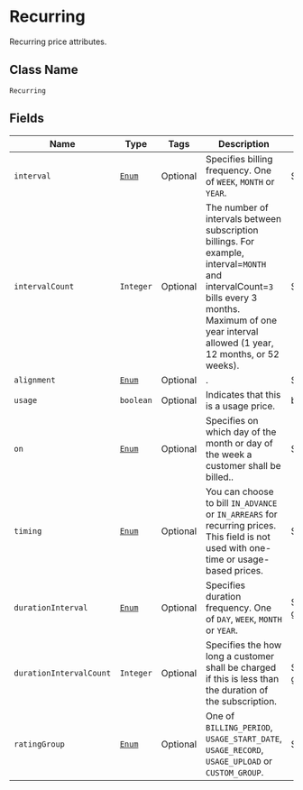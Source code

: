 # Recurring

Recurring price attributes.

## Class Name

`Recurring`

## Fields

| Name | Type | Tags | Description | Getter |
|  --- | --- | --- | --- | --- |
| `interval` | [`Enum`](/doc/models/interval.md) | Optional | Specifies billing frequency. One of `WEEK`, `MONTH` or `YEAR`. | String getInterval() |
| `intervalCount` | `Integer` | Optional | The number of intervals between subscription billings. For example, interval=`MONTH` and intervalCount=`3` bills every 3 months. Maximum of one year interval allowed (1 year, 12 months, or 52 weeks). | String getIntervalCount() |
| `alignment` | [`Enum`](/doc/models/alignment.md) | Optional | . | String getAlignment() |
| `usage` | `boolean` | Optional | Indicates that this is a usage price. | boolean getUsage() |
| `on` | [`Enum`](/doc/models/recurring-on.md) | Optional | Specifies on which day of the month or day of the week a customer shall be billed.. | String getRecurringOn() |
| `timing` | [`Enum`](/doc/models/timing.md) | Optional | You can choose to bill `IN_ADVANCE` or `IN_ARREARS` for recurring prices. This field is not used with one-time or usage-based prices. | String getTiming() |
| `durationInterval` | [`Enum`](/doc/models/duration-interval.md) | Optional | Specifies duration frequency. One of `DAY`, `WEEK`, `MONTH` or `YEAR`. | String getDurationInterval() |
| `durationIntervalCount` | `Integer` | Optional | Specifies the how long a customer shall be charged if this is less than the duration of the subscription. | String getDurationIntervalCount() |
| `ratingGroup` | [`Enum`](/doc/models/rating-group.md) | Optional | One of `BILLING_PERIOD`, `USAGE_START_DATE`, `USAGE_RECORD`, `USAGE_UPLOAD` or `CUSTOM_GROUP`. | String getRatingGroup() |
